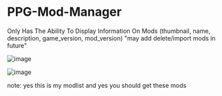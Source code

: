 # PPG-Mod-Manager
Only Has The Ability To Display Information On Mods (thumbnail, name, description, game_version, mod_version) "may add delete/import mods in future"

![image](https://github.com/user-attachments/assets/2eefbdfa-269e-462f-ab97-d0139f880efd)


![image](https://github.com/user-attachments/assets/4fdc57a0-64b2-47e5-b403-7c32e9ebff49)

note: yes this is my modlist and yes you should get these mods

